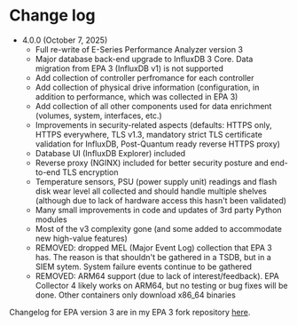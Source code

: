 # Change log

- 4.0.0 (October 7, 2025)
  - Full re-write of E-Series Performance Analyzer version 3
  - Major database back-end upgrade to InfluxDB 3 Core. Data migration from EPA 3 (InfluxDB v1) is not supported  
  - Add collection of controller perfromance for each controller
  - Add collection of physical drive information (configuration, in addition to performance, which was collected in EPA 3) 
  - Add collection of all other components used for data enrichment (volumes, system, interfaces, etc.)
  - Improvements in security-related aspects (defaults: HTTPS only, HTTPS everywhere, TLS v1.3, mandatory strict TLS certificate validation for InfluxDB, Post-Quantum ready reverse HTTPS proxy)
  - Database UI (InfluxDB Explorer) included
  - Reverse proxy (NGINX) included for better security posture and end-to-end TLS encryption
  - Temperature sensors, PSU (power supply unit) readings and flash disk wear level all collected and should handle multiple shelves (although due to lack of hardware access this hasn't been validated)
  - Many small improvements in code and updates of 3rd party Python modules
  - Most of the v3 complexity gone (and some added to accommodate new high-value features)
  - REMOVED: dropped MEL (Major Event Log) collection that EPA 3 has. The reason is that shouldn't be gathered in a TSDB, but in a SIEM sytem. System failure events continue to be gathered
  - REMOVED: ARM64 support (due to lack of interest/feedback). EPA Collector 4 likely works on ARM64, but no testing or bug fixes will be done. Other containers only download x86_64 binaries

Changelog for EPA version 3 are in my EPA 3 fork repository [here](https://github.com/scaleoutsean/eseries-perf-analyzer).

